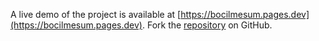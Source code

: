 A live demo of the project is available at [https://bocilmesum.pages.dev](https://bocilmesum.pages.dev).
Fork the [repository](https://github.com/kurkagondex/bocilsmpcolmek) on GitHub.
